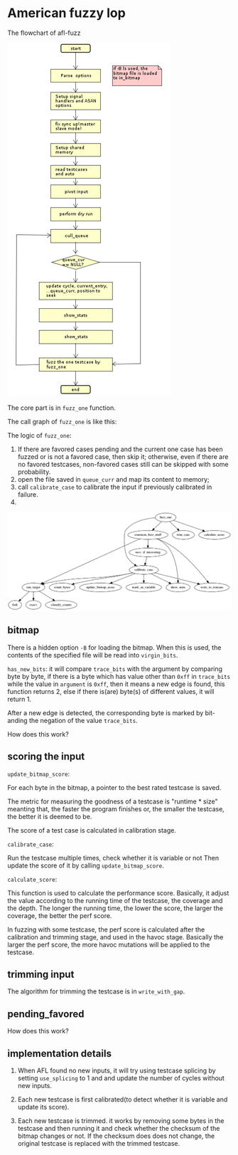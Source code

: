 # American fuzzy lop

The flowchart of afl-fuzz

![flowchart of afl fuzz](./afl-fuzz-flowchart.png)

The core part is in `fuzz_one` function.

The call graph of `fuzz_one` is like this:

The logic of `fuzz_one`:
1. If there are favored cases pending and the current one case
   has been fuzzed or is not a favored case, then skip it; otherwise,
   even if there are no favored testcases, non-favored cases still can
   be skipped with some probability.
2. open the file saved in `queue_curr` and map its content to memory;
3. call `calibrate_case` to calibrate the input if previously calibrated in failure.
4. 

![call graph of fuzz_one](./afl-fuzz_cg_fuzz_one.png)

## bitmap

There is a hidden option `-B` for loading the bitmap.
When this is used, the contents of the specified file
will be read into `virgin_bits`.


`has_new_bits`: it will compare `trace_bits` with the argument
by comparing byte by byte, if there is a byte which has
value other than `0xff` in `trace_bits` while the value in
`argument` is `0xff`, then it means a new edge is found,
this function returns 2, else if there is(are) byte(s)
of different values, it will return 1.

After a new edge is detected, the corresponding byte is marked
by bit-anding the negation of the value `trace_bits`.

How does this work?

## scoring the input

`update_bitmap_score`:

For each byte in the bitmap, a pointer to the best rated testcase
is saved.

The metric for measuring the goodness of a testcase is "runtime * size"
meanting that, the faster the program finishes or, the smaller the testcase,
the better it is deemed to be.

The score of a test case is calculated in calibration stage.

`calibrate_case`:

Run the testcase multiple times, check whether it is variable or not
Then update the score of it by calling `update_bitmap_score`.

`calculate_score`:

This function is used to calculate the performance score.
Basically, it adjust the value according to the running time
of the testcase, the coverage and the depth.  The longer the running time,
the lower the score, the larger the coverage, the better the
perf score.

In fuzzing with some testcase, the perf score is calculated after
the calibration and trimming stage, and used in the havoc stage.
Basically the larger the perf score, the more havoc mutations will
be applied to the testcase.


## trimming input

The algorithm for trimming the testcase is in `write_with_gap`.

## pending_favored

How does this work?



## implementation details

1. When AFL found no new inputs, it will try using testcase splicing
   by setting `use_splicing` to 1 and and update the number of cycles
   without new inputs.

2. Each new testcase is first calibrated(to detect whether it is variable
   and update its score).

3. Each new testcase is trimmed. it works by removing some bytes in the
   testcase and then running it and check whether the checksum of the bitmap
   changes or not. If the checksum does does not change, the original testcase
   is replaced with the trimmed testcase.
